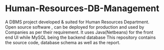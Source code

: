 # Human-Resources-DB-Management
A DBMS project developed &amp; suited for Human Resources Department. Open source software , can be deployed for production and used by Companies as per their requirement. It uses Java(Netbeans) for the front end UI while MySQL being the backend database 
This repository contains the source code, database schema as well as the report.
